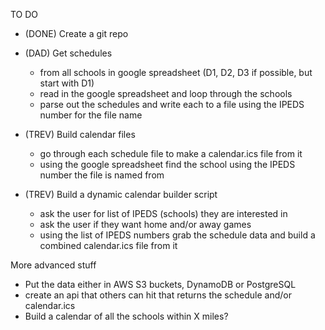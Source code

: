 TO DO

* (DONE) Create a git repo

* (DAD) Get schedules
  - from all schools in google spreadsheet (D1, D2, D3 if possible, but start with D1)
  - read in the google spreadsheet and loop through the schools
  - parse out the schedules and write each to a file using the IPEDS number for the file name

* (TREV) Build calendar files
  - go through each schedule file to make a calendar.ics file from it
  - using the google spreadsheet find the school using the IPEDS number the file is named from

* (TREV) Build a dynamic calendar builder script
  - ask the user for list of IPEDS (schools) they are interested in
  - ask the user if they want home and/or away games
  - using the list of IPEDS numbers grab the schedule data and build a combined calendar.ics file from it

More advanced stuff
* Put the data either in AWS S3 buckets, DynamoDB or PostgreSQL
* create an api that others can hit that returns the schedule and/or calendar.ics
* Build a calendar of all the schools within X miles?
